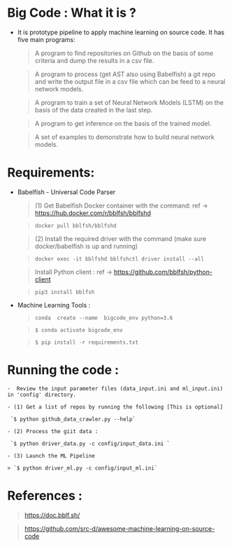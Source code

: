 # Big Code : What it is ?
  - It is prototype pipeline to apply machine learning on source code. It has five main programs:

      > A program to find repositories on Github on the basis of some criteria and dump the
        results in a csv file.

      > A program to process (get AST also using Babelfish) a git repo and write the output file
        in a csv file which can be feed to a neural network models.

      > A program to train a set of Neural Network Models (LSTM) on the basis of the data 
        created in the last step.

      > A program to get inference on the basis of the trained model.

      > A set of examples to demonstrate how to build neural network models. 
 
# Requirements:

- Babelfish - Universal Code Parser 
    > (1) Get Babelfish Docker container with the command: ref ->  https://hub.docker.com/r/bblfsh/bblfshd
    
    > `docker pull bblfsh/bblfshd`
    
    >  (2) Install the required driver with the command (make sure docker/babelfish is up and running)
    
    > `docker exec -it bblfshd bblfshctl driver install --all`
    
    >  Install Python client : ref ->  https://github.com/bblfsh/python-client 
    
    > `pip3 install bblfsh` 

- Machine Learning Tools :
    > `conda  create --name  bigcode_env python=3.6 `
    
    > `$ conda activate bigcode_env`
    
    > `$ pip install -r requirements.txt`
    
    
# Running the code :

    -  Review the input parameter files (data_input.ini and ml_input.ini) in 'config' directory.  

    - (1) Get a list of repos by running the following [This is optional]
    
     `$ python github_data_crawler.py --help`
    
    - (2) Process the giit data :
    
     `$ python driver_data.py -c config/input_data.ini `
    
    - (3) Launch the ML Pipeline 
    
    > `$ python driver_ml.py -c config/input_ml.ini`
    
#  References :

   >  https://doc.bblf.sh/
  
   > https://github.com/src-d/awesome-machine-learning-on-source-code 


 
